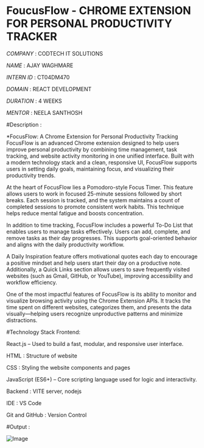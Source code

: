 # FoucusFlow - CHROME EXTENSION FOR PERSONAL PRODUCTIVITY TRACKER

*COMPANY* : CODTECH IT SOLUTIONS

*NAME* : AJAY WAGHMARE

*INTERN ID* : CT04DM470

*DOMAIN* : REACT DEVELOPMENT

*DURATION* : 4 WEEKS

*MENTOR* : NEELA SANTHOSH


#Description :

*FocusFlow: A Chrome Extension for Personal Productivity Tracking
FocusFlow is an advanced Chrome extension designed to help users improve personal productivity by combining time management, task tracking, 
and website activity monitoring in one unified interface. Built with a modern technology stack and a clean, responsive UI, FocusFlow supports users in setting daily goals,
maintaining focus, and visualizing their productivity trends.

At the heart of FocusFlow lies a Pomodoro-style Focus Timer. This feature allows users to work in focused 25-minute sessions followed by short breaks. Each session is tracked, 
and the system maintains a count of completed sessions to promote consistent work habits. This technique helps reduce mental fatigue and boosts concentration.

In addition to time tracking, FocusFlow includes a powerful To-Do List that enables users to manage tasks effectively. Users can add, complete, and remove tasks as their day progresses. 
This supports goal-oriented behavior and aligns with the daily productivity workflow.

A Daily Inspiration feature offers motivational quotes each day to encourage a positive mindset and help users start their day on a productive note. Additionally, a Quick Links section allows users to save frequently visited websites (such as Gmail, GitHub, or YouTube), improving accessibility and workflow efficiency.

One of the most impactful features of FocusFlow is its ability to monitor and visualize browsing activity using the Chrome Extension APIs. It tracks the time spent on different websites, categorizes them, and presents the data visually—helping users recognize unproductive patterns and minimize distractions.



#Technology Stack
Frontend:

React.js – Used to build a fast, modular, and responsive user interface.

HTML : Structure of website

CSS : Styling the website components and pages

JavaScript (ES6+) – Core scripting language used for logic and interactivity.

Backend : VITE server, nodejs

IDE : VS Code

Git and GitHub : Version Control


#Output :

![Image](https://github.com/user-attachments/assets/e8cdee60-6c6d-4891-ba3b-65367595c2ae)
